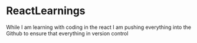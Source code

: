 # ReactLearnings
While I am learning with coding in the react I am pushing everything into the Github to ensure that everything in version control
